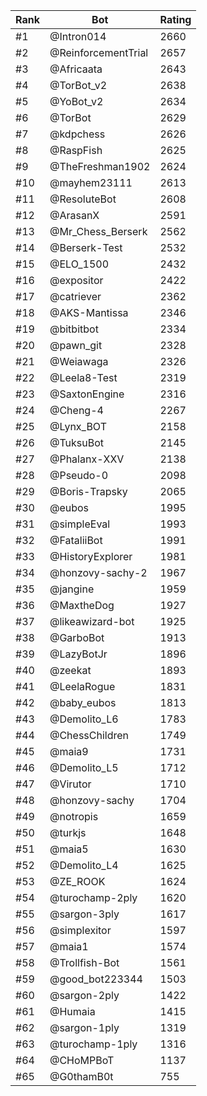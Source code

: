 Rank|Bot|Rating
---|---|---
#1|@Intron014|2660
#2|@ReinforcementTrial|2657
#3|@Africaata|2643
#4|@TorBot_v2|2638
#5|@YoBot_v2|2634
#6|@TorBot|2629
#7|@kdpchess|2626
#8|@RaspFish|2625
#9|@TheFreshman1902|2624
#10|@mayhem23111|2613
#11|@ResoluteBot|2608
#12|@ArasanX|2591
#13|@Mr_Chess_Berserk|2562
#14|@Berserk-Test|2532
#15|@ELO_1500|2432
#16|@expositor|2422
#17|@catriever|2362
#18|@AKS-Mantissa|2346
#19|@bitbitbot|2334
#20|@pawn_git|2328
#21|@Weiawaga|2326
#22|@Leela8-Test|2319
#23|@SaxtonEngine|2316
#24|@Cheng-4|2267
#25|@Lynx_BOT|2158
#26|@TuksuBot|2145
#27|@Phalanx-XXV|2138
#28|@Pseudo-0|2098
#29|@Boris-Trapsky|2065
#30|@eubos|1995
#31|@simpleEval|1993
#32|@FataliiBot|1991
#33|@HistoryExplorer|1981
#34|@honzovy-sachy-2|1967
#35|@jangine|1959
#36|@MaxtheDog|1927
#37|@likeawizard-bot|1925
#38|@GarboBot|1913
#39|@LazyBotJr|1896
#40|@zeekat|1893
#41|@LeelaRogue|1831
#42|@baby_eubos|1813
#43|@Demolito_L6|1783
#44|@ChessChildren|1749
#45|@maia9|1731
#46|@Demolito_L5|1712
#47|@Virutor|1710
#48|@honzovy-sachy|1704
#49|@notropis|1659
#50|@turkjs|1648
#51|@maia5|1630
#52|@Demolito_L4|1625
#53|@ZE_ROOK|1624
#54|@turochamp-2ply|1620
#55|@sargon-3ply|1617
#56|@simplexitor|1597
#57|@maia1|1574
#58|@Trollfish-Bot|1561
#59|@good_bot223344|1503
#60|@sargon-2ply|1422
#61|@Humaia|1415
#62|@sargon-1ply|1319
#63|@turochamp-1ply|1316
#64|@CHoMPBoT|1137
#65|@G0thamB0t|755
